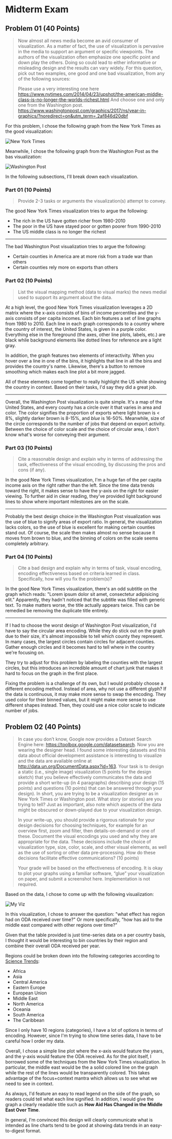 # Midterm Exam

## Problem 01 (40 Points)

> Now almost all news media become an avid consumer of visualization. As a
> matter of fact, the use of visualization is pervasive in the media to support
> an argument or specific viewpoints. The authors of the visualization often
> emphasize one specific point and down play the others. Doing so could lead to
> either informative or misleading design and the results can vary widely. For
> this question, pick out two examples, one good and one bad visualization, from
> any of the following sources:
>
> Please use a very interesting one here
> https://www.nytimes.com/2014/04/23/upshot/the-american-middle-class-is-no-longer-the-worlds-richest.html
> And choose one and only one from the Washington post.
> https://www.washingtonpost.com/graphics/2017/ns/year-in-graphics/?noredirect=on&utm_term=.2af846d20dbf

For this problem, I chose the following graph from the New York Times as the
good visualization:

![New York Times][1]

Meanwhile, I chose the following graph from the Washington Post as the bas
visualization:

![Washington Post][2]

In the following subsections, I'll break down each visualization.

### Part 01 (10 Points)

> Provide 2-3 tasks or arguments the visualization(s) attempt to convey.

The good New York Times visualization tries to argue the following:

- The rich in the US have gotten richer from 1980-2010
- The poor in the US have stayed poor or gotten poorer from 1990-2010
- The US middle class is no longer the richest

***

The bad Washington Post visualization tries to argue the following:

- Certain counties in America are at more risk from a trade war than others
- Certain counties rely more on exports than others

### Part 02 (10 Points)

> List the visual mapping method (data to visual marks) the news medial used to
> support its argument about the data.

At a high level, the good New York Times visualization leverages a 2D matrix
where the x-axis consists of bins of income percentiles and the y-axis consists
of per capita incomes. Each bin features a set of line graphs from 1980 to 2010.
Each line in each graph corresponds to a country where the country of interest,
the United States, is given in a purple color. Everything else in the foreground
(the axes, other line plots, labels, etc.) are black while background elements
like dotted lines for reference are a light gray.

In addition, the graph features two elements of interactivity. When you hover
over a line in one of the bins, it highlights that line in all the bins and
provides the country's name. Likewise, there's a button to remove smoothing
which makes each line plot a bit more jagged.

All of these elements come together to really highlight the US while showing
the country in context. Based on their tasks, I'd say they did a great job.

***

Overall, the Washington Post visualization is quite simple. It's a map of the
United States, and every county has a circle over it that varies in area and
color. The color signifies the proportion of exports where light brown is < 8%,
slightly darker brown is 8-15%, and *blue* is 16-50%. Meanwhile, size of the
circle corresponds to the number of jobs that depend on export activity.
Between the choice of color scale and the choice of circular area, I don't know
what's worse for conveying their argument.

### Part 03 (10 Points)

> Cite a reasonable design and explain why in terms of addressing the task,
> effectiveness of the visual encoding, by discussing the pros and cons (if any).

In the good New York Times visualization, I'm a huge fan of the per capita
income axis on the right rather than the left. Since the time data trends
toward the right, it makes sense to have the y-axis on the right for easier
viewing. To further aid in clear reading, they've provided light background
lines to show where important milestones are on the scale.

***

Probably the best design choice in the Washington Post visualization was the use
of blue to signify areas of export ratio. In general, the visualization lacks
colors, so the use of blue is excellent for making certain counties stand out.
Of course, the scale then makes almost no sense because it moves from brown
to blue, and the binning of colors on the scale seems completely arbitrary.

### Part 04 (10 Points)

> Cite a bad design and explain why in terms of task, visual encoding, encoding
> effectiveness based on criteria learned in class. Specifically, how will you
> fix the problem(s)?

In the good New York Times visualization, there's an odd subtitle on the graph
which reads: "Lorem ipsum dolor sit amet, consectetur adipisicing elit."
Apparently, they hadn't noticed that the subtitle was filled with generic
text. To make matters worse, the title actually appears twice. This can
be remedied be removing the duplicate title entirely.

***

If I had to choose the worst design of Washington Post visualization, I'd have
to say the circular area encoding. While they do stick out on the graph due to
their size, it's almost impossible to tell which county they represent. In many
cases, the largest circles contain circles for adjacent counties. Gather enough
circles and it becomes hard to tell where in the country we're focusing on.

They try to adjust for this problem by labeling the counties with the largest
circles, but this introduces an incredible amount of chart junk that makes it
hard to focus on the graph in the first place.

Fixing the problem is a challenge of its own, but I would probably choose a
different encoding method. Instead of area, why not use a different glyph? If the
data is continuous, it may make more sense to swap the encoding. They used color
for their binned values, but it might make more sense to use different shapes
instead. Then, they could use a nice color scale to indicate number of jobs.

## Problem 02 (40 Points)

> In case you don’t know, Google now provides a Dataset Search Engine here:
> https://toolbox.google.com/datasetsearch.   Now you are wearing the designer
> head. I found some interesting datasets and this data about official
> development assistance is interesting to visualize and the data are available
> online at http://data.un.org/DocumentData.aspx?id=163.  Your task is to design
> a static (i.e., single image) visualization (5 points for the design sketch)
> that you believe effectively communicates the data and provide a short write-up
> (in 4 paragraphs) describing your design (15 points)  and questions (10 points)
> that can be answered through your design). In short, you are trying to be a
> visualization designer as in New York Times or Washington post. What story
> (or stories) are you trying to tell? Just as important, also note which
> aspects of the data might be obscured or down-played due to your visualization
> design.
>
> In your write-up, you should provide a rigorous rationale for your design
> decisions for choosing techniques, for example for an overview first,
> zoom and filter, then details-on-demand or one of these.  Document the visual
> encodings you used and why they are appropriate for the data. These decisions
> include the choice of visualization type, size, color, scale, and other visual
> elements, as well as the use of sorting or other data pre-processing. How do
> these decisions facilitate effective communications? (10 points)
>
> Your grade will be based on the effectiveness of encoding. It is okay to plot
> your graphs using a familiar software, “glue” your visualization on paper, and
> submit a screenshot here. Implementation is not required.

Based on the data, I chose to come up with the following visualization:

![My Viz][3]

In this visualization, I chose to answer the question: "what effect has region
had on ODA received over time?" Or more specifically, "how has aid to the middle
east compared with other regions over time?"

Given that the table provided is just time-series data on a per country basis,
I thought it would be interesting to bin countries by their region and combine
their overall ODA received per year.

Regions could be broken down into the following categories according to [Science
Trends][4]:

- Africa
- Asia
- Central America
- Eastern Europe
- European Union
- Middle East
- North America
- Oceania
- South America
- The Caribbean

Since I only have 10 regions (categories), I have a lot of options in terms of
encoding. However, since I'm trying to show time series data, I have to be careful
how I order my data.

Overall, I chose a simple line plot where the x-axis would feature the years, and
the y-axis would feature the ODA received. As for the plot itself, I borrowed
some of the techniques from the New York Times visualization. In particular, the
middle east would be the a solid colored line on the graph while the rest of the
lines would be transparently colored. This takes advantage of the focus+context
mantra which allows us to see what we need to see in context.

As always, I'd feature an easy to read legend on the side of the graph, so readers
could tell what each line signified. In addition, I would give the graph a clearly
readable title such as **How Aid Has Changed in the Middle East Over Time**.

In general, I'm convinced this design will clearly communicate what is intended
as line charts tend to be good at showing data trends in an easy-to-digest format.

[1]: assets/new-york-times.JPG
[2]: assets/washington-post.JPG
[3]: assets/graph.png
[4]: https://sciencetrends.com/the-geographic-regions-of-the-world/
